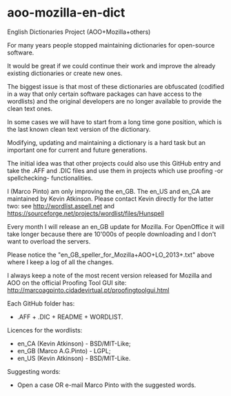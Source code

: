 aoo-mozilla-en-dict
===================

English Dictionaries Project (AOO+Mozilla+others)

For many years people stopped maintaining dictionaries for open-source software.

It would be great if we could continue their work and improve the already existing dictionaries or create new ones.

The biggest issue is that most of these dictionaries are obfuscated (codified in a way that only certain software packages can have access to the wordlists) and the original developers are no longer available to provide the clean text ones.

In some cases we will have to start from a long time gone position, which is the last known clean text version of the dictionary.

Modifying, updating and maintaining a dictionary is a hard task but an important one for current and future generations.

The initial idea was that other projects could also use this GitHub entry and take the .AFF and .DIC files and use them in projects which use proofing -or spellchecking- functionalities.


I (Marco Pinto) am only improving the en_GB. The en_US and en_CA are maintained by Kevin Atkinson.
Please contact Kevin directly for the latter two:
see http://wordlist.aspell.net 
and https://sourceforge.net/projects/wordlist/files/Hunspell

Every month I will release an en_GB update for Mozilla. For OpenOffice it will take longer because there are 10'000s of people downloading and I don't want to overload the servers.

Please notice the "en_GB_speller_for_Mozilla+AOO+LO_2013+.txt" above where I keep a log of all the changes.

I always keep a note of the most recent version released for Mozilla and AOO on the official Proofing Tool GUI site:
http://marcoagpinto.cidadevirtual.pt/proofingtoolgui.html


Each GitHub folder has:
- .AFF + .DIC + README + WORDLIST.


Licences for the wordlists:
- en_CA (Kevin Atkinson) - BSD/MIT-Like;
- en_GB (Marco A.G.Pinto) - LGPL;
- en_US (Kevin Atkinson) - BSD/MIT-Like.

Suggesting words:
- Open a case OR e-mail Marco Pinto with the suggested words.
